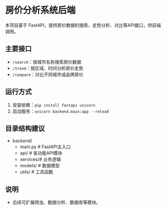 # 房价分析系统后端

本项目基于 FastAPI，提供房价数据的搜索、走势分析、对比等API接口，供前端调用。

## 主要接口
- `/search`：按城市名称搜索房价数据
- `/trend`：按区域、时间分析房价走势
- `/compare`：对比不同城市或品牌房价

## 运行方式
1. 安装依赖：`pip install fastapi uvicorn`
2. 启动服务：`uvicorn backend.main:app --reload`

## 目录结构建议
- backend/
  - main.py  # FastAPI主入口
  - api/     # 各功能API模块
  - services/# 业务逻辑
  - models/  # 数据模型
  - utils/   # 工具函数

## 说明
- 后续可扩展爬虫、数据分析、数据库等模块。
